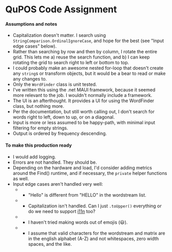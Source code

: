 ﻿# QuPOS Code Assignment

#### Assumptions and notes
* Capitalization doesn't matter. I search using `StringComparison.OrdinalIgnoreCase`, and hope for the best (see "Input edge cases" below).
* Rather than searching by row and then by column, I rotate the entire grid. This lets me a) reuse the search function, and b) I can keep rotating the grid to search right to left or bottom to top.
* I could probably make an awesome nested for-loop that doesn't create any `string`s or transform objects, but it would be a bear to read or make any changes to.
* Only the `WordFinder` class is unit tested.
* I've written this using the .net MAUI framework, because it seemed more relevant to the job. I wouldn't normally include a framework.
* The UI is an afterthought. It provides a UI for using the WordFinder class, but nothing more.
* Per the documentation, but still worth calling out, I don't search for words right to left, down to up, or on a diagonal.
* Input is more or less assumed to be happy-path, with minimal input filtering for empty strings.
* Output is ordered by frequency descending.

 
#### To make this production ready
* I would add logging.
* Errors are not handled. They should be.
* Depending on the hardware and load, I'd consider adding metrics around the Find() runtime, and if necessary, the `private` helper functions as well.
* Input edge cases aren't handled very well:
	* * "Hello" is different from "HELLO" in the wordstream list.
	* * Capitalization isn't handled. Can I just `.toUpper()` everything or do we need to support [i11n](https://www.moserware.com/2008/02/does-your-code-pass-turkey-test.html) too?
	* * I haven't tried making words out of emojis (😃).
	* * I assume that valid characters for the wordstream and matrix are in the english alphabet (A-Z) and not whitespaces, zero width spaces, and the like.

